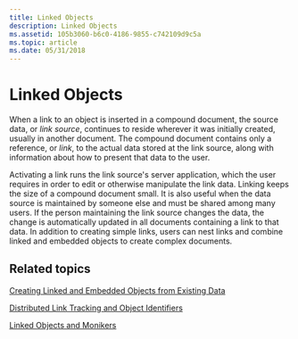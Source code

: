 ```yaml
---
title: Linked Objects
description: Linked Objects
ms.assetid: 105b3060-b6c0-4186-9855-c742109d9c5a
ms.topic: article
ms.date: 05/31/2018
---
```


# Linked Objects

When a link to an object is inserted in a compound document, the source data, or *link source*, continues to reside wherever it was initially created, usually in another document. The compound document contains only a reference, or *link*, to the actual data stored at the link source, along with information about how to present that data to the user.

Activating a link runs the link source's server application, which the user requires in order to edit or otherwise manipulate the link data. Linking keeps the size of a compound document small. It is also useful when the data source is maintained by someone else and must be shared among many users. If the person maintaining the link source changes the data, the change is automatically updated in all documents containing a link to that data. In addition to creating simple links, users can nest links and combine linked and embedded objects to create complex documents.

## Related topics

<dl> <dt>

[Creating Linked and Embedded Objects from Existing Data](creating-linked-and-embedded-objects-from-existing-data.md)
</dt> <dt>

[Distributed Link Tracking and Object Identifiers](/windows/desktop/FileIO/distributed-link-tracking-and-object-identifiers)
</dt> <dt>

[Linked Objects and Monikers](linked-objects-and-monikers.md)
</dt> </dl>

 

 